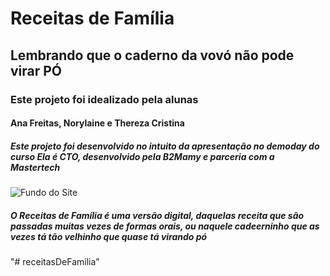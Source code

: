 # Receitas de Família

## Lembrando que o caderno da vovó não pode virar PÓ

### Este projeto foi idealizado pela alunas

#### Ana Freitas, Norylaine e Thereza Cristina

##### Este projeto foi desenvolvido no intuito da apresentação no demoday do curso Ela é CTO, desenvolvido pela B2Mamy e parceria com a Mastertech

![Fundo do Site](https://github.com/tcbandolilegg/receitas/blob/main/src/assets/images/fundoprincipal.png)

##### O Receitas de Família é uma versão digital, daquelas receita que são passadas muitas vezes de formas orais, ou naquele cadeerninho que as vezes tá tão velhinho que quase tá virando pó
"# receitasDeFamilia" 
